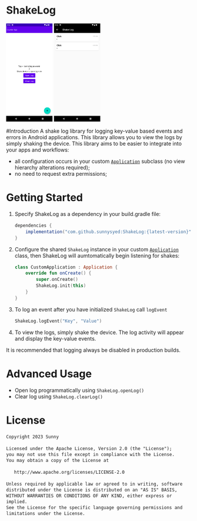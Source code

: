 # ShakeLog
<img src="images/demo.png" width="25%" />		<img src="images/shakelog.png" width="25%" />

#Introduction
A shake log library for logging key-value based events and errors in Android applications. This library allows you to view the logs by simply shaking the device.
This library aims to be easier to integrate into your apps and workflows:

- all configuration occurs in your custom [`Application`](http://developer.android.com/reference/android/app/Application.html) subclass (no view hierarchy alterations required);
- no need to request extra permissions;


# Getting Started

1. Specify ShakeLog as a dependency in your build.gradle file:

	```gradle
	dependencies {
	    implementation("com.github.sunnysyed:ShakeLog:{latest-version}")
	}
	```

2. Configure the shared `ShakeLog` instance in your custom [`Application`](http://developer.android.com/reference/android/app/Application.html) class, then ShakeLog will aumtomatically begin listening for shakes:

	```kotlin
	class CustomApplication : Application {
        override fun onCreate() {
            super.onCreate()
            ShakeLog.init(this)
        }
    }
	```
3. To log an event after you have initialized `ShakeLog` call `logEvent`
	```kotlin
	ShakeLog.logEvent("Key", "Value")
	```

4. To view the logs, simply shake the device. The log activity will appear and display the key-value events.

It is recommended that logging always be disabled in production builds.

# Advanced Usage

- Open log programmatically using `ShakeLog.openLog()`
-  Clear log using `ShakeLog.clearLog()`

# License

    Copyright 2023 Sunny

    Licensed under the Apache License, Version 2.0 (the "License");
    you may not use this file except in compliance with the License.
    You may obtain a copy of the License at

       http://www.apache.org/licenses/LICENSE-2.0

    Unless required by applicable law or agreed to in writing, software
    distributed under the License is distributed on an "AS IS" BASIS,
    WITHOUT WARRANTIES OR CONDITIONS OF ANY KIND, either express or implied.
    See the License for the specific language governing permissions and
    limitations under the License.
